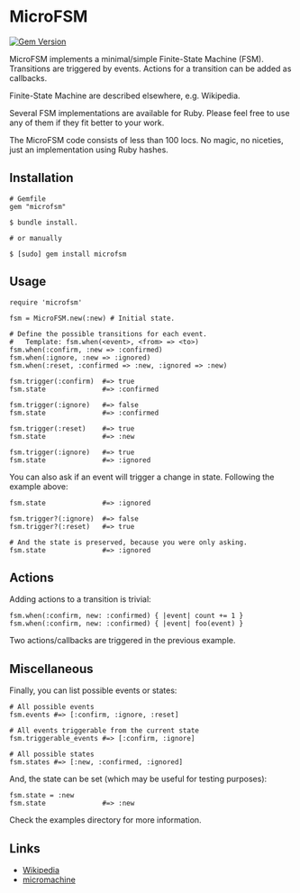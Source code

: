 MicroFSM
========

[![Gem Version](https://badge.fury.io/rb/microfsm.svg)](https://badge.fury.io/rb/microfsm)

MicroFSM implements a minimal/simple Finite-State Machine (FSM).
Transitions are triggered by events.
Actions for a transition can be added as callbacks.

Finite-State Machine are described elsewhere, e.g. Wikipedia.

Several FSM implementations are available for Ruby.
Please feel free to use any of them if they fit better to your work.

The MicroFSM code consists of less than 100 locs.
No magic, no niceties, just an implementation using Ruby hashes.

Installation
------------

~~~~
# Gemfile
gem "microfsm"

$ bundle install.

# or manually

$ [sudo] gem install microfsm
~~~~

Usage
-----

~~~~
require 'microfsm'

fsm = MicroFSM.new(:new) # Initial state.

# Define the possible transitions for each event.
#   Template: fsm.when(<event>, <from> => <to>)
fsm.when(:confirm, :new => :confirmed)
fsm.when(:ignore, :new => :ignored)
fsm.when(:reset, :confirmed => :new, :ignored => :new)

fsm.trigger(:confirm)  #=> true
fsm.state              #=> :confirmed

fsm.trigger(:ignore)   #=> false
fsm.state              #=> :confirmed

fsm.trigger(:reset)    #=> true
fsm.state              #=> :new

fsm.trigger(:ignore)   #=> true
fsm.state              #=> :ignored
~~~~

You can also ask if an event will trigger a change in state.
Following the example above:

~~~~
fsm.state              #=> :ignored

fsm.trigger?(:ignore)  #=> false
fsm.trigger?(:reset)   #=> true

# And the state is preserved, because you were only asking.
fsm.state              #=> :ignored
~~~~

Actions
-------

Adding actions to a transition is trivial:

~~~~
fsm.when(:confirm, new: :confirmed) { |event| count += 1 }
fsm.when(:confirm, new: :confirmed) { |event| foo(event) }
~~~~

Two actions/callbacks are triggered in the previous example.


Miscellaneous
-------------

Finally, you can list possible events or states:

~~~~
# All possible events
fsm.events #=> [:confirm, :ignore, :reset]

# All events triggerable from the current state
fsm.triggerable_events #=> [:confirm, :ignore]

# All possible states
fsm.states #=> [:new, :confirmed, :ignored]
~~~~

And, the state can be set (which may be useful for testing purposes):

~~~~
fsm.state = :new
fsm.state              #=> :new
~~~~

Check the examples directory for more information.

Links
-----

- [Wikipedia](https://en.wikipedia.org/wiki/Finite-state_machine)
- [micromachine](https://github.com/soveran/micromachine)
